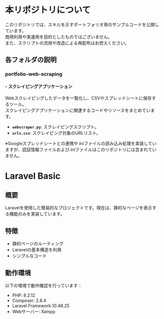 # 本リポジトリについて
このリポジトリでは、スキルを示すポートフォリオ用のサンプルコードを公開しています。  
商用利用や実運用を目的としたものではございません。  
また、スクリプトの流用や改造による再配布はお控えください。
## 各フォルダの説明  
### portfolio-web-scraping

#### - **スクレイピングアプリケーション**

Webスクレイピングしたデータを一覧化し、CSVやスプレッドシートに保存するツール。  
スクレイピングアプリケーションに関連するコードやリソースをまとめています。

- **`webscraper.py`**: スクレイピングスクリプト。  
- **`urls.csv`**: スクレイピング対象のURLリスト。

※Googleスプレッドシートとの連携や.iniファイルの読み込み処理を実装していますが、認証情報ファイルおよび.iniファイルはこのリポジトリには含まれていません。

# Laravel Basic

## 概要
Laravelを使用した簡易的なプロジェクトです。現在は、静的なページを表示する機能のみを実装しています。

## 特徴
- 静的ページのルーティング
- Laravelの基本構造を利用
- シンプルなコード

## 動作環境
以下の環境で動作確認を行っています：
- PHP: 8.2.12
- Composer: 2.8.4
- Laravel Framework:10.48.25
- Webサーバー: Xampp
